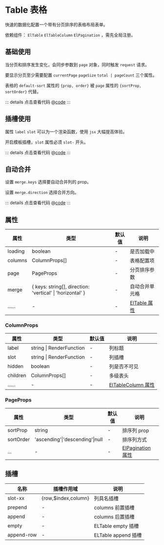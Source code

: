 # Table 表格

快速的数据化配置一个带有分页排序的表格布局表单。

依赖组件： `ElTable` `ElTableColumn` `ElPagination` ，需先全局注册。


## 基础使用

当分页和排序发生变化，会同步参数到 `page` 对象，同时触发 `request` 请求。

要显示分页至少需要配置 `currentPage` `pageSize` `total | pageCount` 三个属性。

表格的 `default-sort` 属性的 `{prop, order}` 被 `page` 属性的 `{sortProp, sortOrder}` 代替。

<ClientOnly><tableBase/></ClientOnly>

::: details 点击查看代码
@[code](@example/tableBase.vue)
:::

## 插槽使用

属性 `label`  `slot` 可以为一个渲染函数，使用 `jsx` 大幅提高体验。

开启模板插槽，`slot` 属性必须 `slot-` 开头。

<ClientOnly><tableSlot/></ClientOnly>

::: details 点击查看代码
@[code](@example/tableSlot.vue)
:::

## 自动合并

设置 `merge.keys` 选择要自动合并列的 prop。

设置 `merge.direction` 选择合并方向。 

<ClientOnly><tableMerge/></ClientOnly>

::: details 点击查看代码
@[code](@example/tableMerge.vue)
:::

## 属性

| 属性 | 类型  | 默认值 | 说明  
| --- | ---   | ---   | --- 
| loading | boolean | - | 是否加载中
| columns | ColumnProps[] | - | 表格配置项 
| page | PageProps  | - | 分页排序参数  |
| merge| { keys: string[], direction: 'vertical' \| 'horizontal' } | - | 自动合并单元格
| ...... | -  | - | [ElTable 属性](https://element-plus.gitee.io/zh-CN/component/table.html#table-%E5%B1%9E%E6%80%A7)

### ColumnProps

| 属性 | 类型  | 默认值 | 说明  
| --- | ---   | ---   | --- 
| label | string \| RenderFunction | - | 列标题 
| slot | string  \| RenderFunction | - | 列插槽
| hidden | boolean | - | 列是否不可见
| children | ColumnProps[] | - | 多级表头
| ...... | -  |-|  [ElTableColumn 属性](https://element-plus.gitee.io/zh-CN/component/table.html#table-column-%E5%B1%9E%E6%80%A7) |

### PageProps
| 属性 | 类型  | 默认值 | 说明  
| --- | ---   | ---   | --- 
| sortProp  | string | - | 排序列 prop
| sortOrder | 'ascending'\|'descending'\|null | - | 排序列方式
| ... | -  | - | [ElPagination 属性](https://element-plus.gitee.io/zh-CN/component/pagination.html#%E5%B1%9E%E6%80%A7)

## 插槽

| 名称            | 插槽作用域 |   说明                                   | 
| -----------    |   ------- | -----------------------------  |
| slot-xx        | {row,$index,column} |  列具名插槽           | 
| prepend        | - |   columns 前置插槽           |
| append         | - |   columns 后置插槽            |
| empty          | - |    ELTable empty 插槽            |
| append-row     | - |    ELTable append 插槽            |